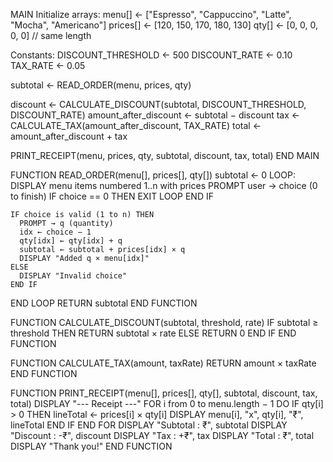 MAIN
Initialize arrays:
menu[] ← ["Espresso", "Cappuccino", "Latte", "Mocha", "Americano"]
prices[] ← [120, 150, 170, 180, 130]
qty[] ← [0, 0, 0, 0, 0] // same length

Constants:
DISCOUNT_THRESHOLD ← 500
DISCOUNT_RATE ← 0.10
TAX_RATE ← 0.05

subtotal ← READ_ORDER(menu, prices, qty)

discount ← CALCULATE_DISCOUNT(subtotal, DISCOUNT_THRESHOLD, DISCOUNT_RATE)
amount_after_discount ← subtotal − discount
tax ← CALCULATE_TAX(amount_after_discount, TAX_RATE)
total ← amount_after_discount + tax

PRINT_RECEIPT(menu, prices, qty, subtotal, discount, tax, total)
END MAIN

FUNCTION READ_ORDER(menu[], prices[], qty[])
subtotal ← 0
LOOP:
DISPLAY menu items numbered 1..n with prices
PROMPT user → choice (0 to finish)
IF choice == 0 THEN
EXIT LOOP
END IF

    IF choice is valid (1 to n) THEN
      PROMPT → q (quantity)
      idx ← choice − 1
      qty[idx] ← qty[idx] + q
      subtotal ← subtotal + prices[idx] × q
      DISPLAY "Added q × menu[idx]"
    ELSE
      DISPLAY "Invalid choice"
    END IF

END LOOP
RETURN subtotal
END FUNCTION

FUNCTION CALCULATE_DISCOUNT(subtotal, threshold, rate)
IF subtotal ≥ threshold THEN
RETURN subtotal × rate
ELSE
RETURN 0
END IF
END FUNCTION

FUNCTION CALCULATE_TAX(amount, taxRate)
RETURN amount × taxRate
END FUNCTION

FUNCTION PRINT_RECEIPT(menu[], prices[], qty[], subtotal, discount, tax, total)
DISPLAY "--- Receipt ---"
FOR i from 0 to menu.length − 1 DO
IF qty[i] > 0 THEN
lineTotal ← prices[i] × qty[i]
DISPLAY menu[i], "x", qty[i], "₹", lineTotal
END IF
END FOR
DISPLAY "Subtotal : ₹", subtotal
DISPLAY "Discount : -₹", discount
DISPLAY "Tax : +₹", tax
DISPLAY "Total : ₹", total
DISPLAY "Thank you!"
END FUNCTION
